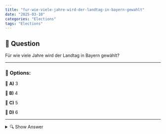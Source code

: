 ```yaml
---
title: "fur-wie-viele-jahre-wird-der-landtag-in-bayern-gewahlt"
date: "2025-03-10"
categories: "Elections"
tags: "Elections"
---
```


## 📌 **Question**

Für wie viele Jahre wird der Landtag in Bayern gewählt?



---

### 📝 **Options:**

🔘 **A)** 3

🔘 **B)** 4

🔘 **C)** 5

🔘 **D)** 6

---

<details>
  <summary>🔍 Show Answer</summary>

  <p>
💡  <b>Correct Answer:</b>  c
  </p>
  <p>
    📖<b>Explanation:</b>
    Der Landtag ist das Parlament des Freistaates Bayern und verantwortlich für die Gesetzgebung sowie die Kontrolle der Staatsregierung. Die Mitglieder des Landtags werden in regelmäßigen Abständen gewählt, um die politische Vertretung der Bürger sicherzustellen. Die Dauer der Legislaturperiode bestimmt, wie viele Jahre die Abgeordneten im Amt bleiben, bevor Neuwahlen stattfinden. Diese Wahlperiode beeinflusst die Stabilität der Regierung und die Planung politischer Maßnahmen innerhalb des Bundeslandes.
  </p>
</details>
